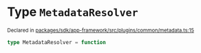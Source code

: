 # Type `MetadataResolver`
<sub>Declared in [packages/sdk/app-framework/src/plugins/common/metadata.ts:15](https://github.com/dxos/dxos/blob/c996a34fe/packages/sdk/app-framework/src/plugins/common/metadata.ts#L15)</sub>




```ts
type MetadataResolver = function
```

